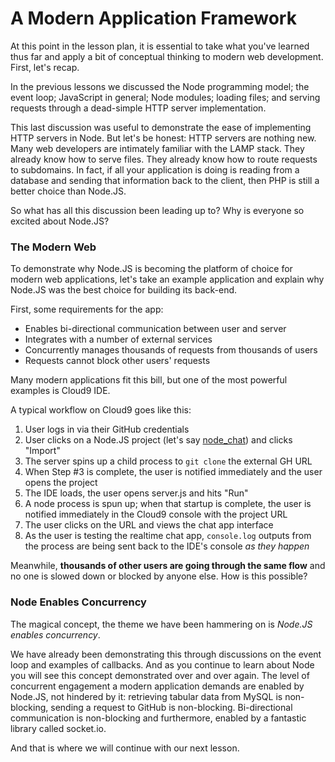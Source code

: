 A Modern Application Framework
==============================

At this point in the lesson plan, it is essential to take what you've learned
thus far and apply a bit of conceptual thinking to modern web development.
First, let's recap.

In the previous lessons we discussed the Node programming model; the event loop;
JavaScript in general; Node modules; loading files; and serving requests through a
dead-simple HTTP server implementation.

This last discussion was useful to demonstrate the ease of implementing HTTP servers
in Node. But let's be honest: HTTP servers are nothing new. Many web developers
are intimately familiar with the LAMP stack. They already know how to serve files.
They already know how to route requests to subdomains. In fact, if all your
application is doing is reading from a database and sending that information
back to the client, then PHP is still a better choice than Node.JS.

So what has all this discussion been leading up to? Why is everyone so excited
about Node.JS?

### The Modern Web

To demonstrate why Node.JS is becoming the platform of choice for modern web
applications, let's take an example application and explain why Node.JS was the
best choice for building its back-end.

First, some requirements for the app:

* Enables bi-directional communication between user and server
* Integrates with a number of external services
* Concurrently manages thousands of requests from thousands of users
* Requests cannot block other users' requests

Many modern applications fit this bill, but one of the most powerful examples is
Cloud9 IDE.

A typical workflow on Cloud9 goes like this:

1. User logs in via their GitHub credentials
2. User clicks on a Node.JS project (let's say [node_chat](https://github.com/ajaxorg/node_chat))
and clicks "Import"
3. The server spins up a child process to `git clone` the external GH URL
4. When Step #3 is complete, the user is notified immediately and the user opens
the project
5. The IDE loads, the user opens server.js and hits "Run"
6. A node process is spun up; when that startup is complete, the user is notified
immediately in the Cloud9 console with the project URL
7. The user clicks on the URL and views the chat app interface
8. As the user is testing the realtime chat app, `console.log` outputs from the
process are being sent back to the IDE's console _as they happen_

Meanwhile, **thousands of other users are going through the same flow** and no
one is slowed down or blocked by anyone else. How is this possible?

### Node Enables Concurrency

The magical concept, the theme we have been hammering on is
_Node.JS enables concurrency_.

We have already been demonstrating this through discussions on the event loop
and examples of callbacks. And as you continue to learn about Node you will see
this concept demonstrated over and over again. The level of concurrent engagement
a modern application demands are enabled by Node.JS, not hindered by it:
retrieving tabular data from MySQL is non-blocking, sending a request to GitHub
is non-blocking. Bi-directional communication is non-blocking and furthermore,
enabled by a fantastic library called socket.io.

And that is where we will continue with our next lesson.
